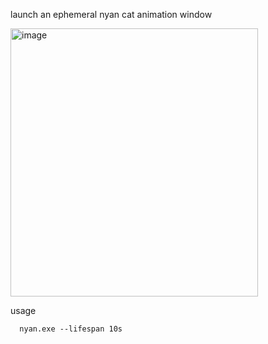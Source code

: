 launch an ephemeral nyan cat animation window 

<img width="396" height="429" alt="image" src="https://github.com/user-attachments/assets/9c0d10d4-a8b7-4cbf-b623-04f302d8f778" />

usage
```
  nyan.exe --lifespan 10s
```
